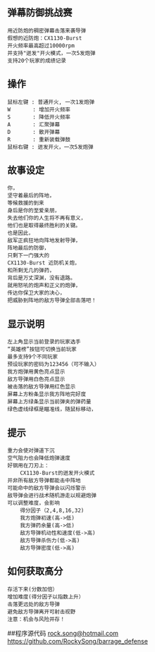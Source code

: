 ## 弹幕防御挑战赛
    用近防炮的稠密弹幕击落来袭导弹
    假想的近防炮：CX1130-Burst
    开火频率最高超过10000rpm
    并支持"迸发"开火模式，一次5发炮弹
    支持20个玩家的成绩记录    
    
## 操作
    鼠标左键 : 普通开火, 一次1发炮弹    
    W       : 增加开火频率
    S       : 降低开火频率
    A       : 汇聚弹幕
    D       : 散开弹幕
    R       : 重新装载弹鼓
    鼠标右键 : 迸发开火，一次5发炮弹

## 故事设定
    你，
    坚守着最后的阵地，
    等候救援的到来 
    身后是你的至爱亲朋，
    失去他们你的人生将不再有意义，
    他们也是取得最终胜利的关键。
    也是因此，
    敌军正疯狂地向阵地发射导弹，
    阵地最后的防御，
    只剩下一门强大的
    CX1130-Burst 近防机关炮，
    和所剩无几的弹药，
    背后是万丈深渊，没有退路。
    就用怒吼的炮声和正义的炮弹，
    传达你保卫大家的决心，
    把威胁到阵地的敌方导弹全部击落吧！
    
## 显示说明
    左上角显示当前登录的玩家选手
    “英雄榜”按钮可切换当前玩家
    最多支持9个不同玩家
    预设玩家的密码为123456（可不输入）
    我方炮弹用黄色亮点显示
    敌方导弹用白色亮点显示
    被击落的敌方导弹用红色显示
    屏幕上方粉条显示我方阵地完好度
    屏幕上方绿条显示当前弹夹的弹药量
    绿色虚线绿框是瞄准线，随鼠标移动，    

## 提示
    重力会使对弹道下沉
    空气阻力也会降低炮弹速度 
    好钢用在刀刃上：
        CX1130-Burst的迸发开火模式
    并非所有敌方导弹都能击中阵地    
    可能命中的敌方导弹会以闪烁警示
    敌导弹会进行战术随机游走以规避炮弹
    可以调整难度，会影响
        得分因子（2,4,8,16,32)
        我方炮弹初速(高->低)
        我方弹药余量(高->低)
        敌方导弹机动性和速度(低->高)
        敌方导弹杀伤力(低->高)   
        敌方导弹密度(低->高)

## 如何获取高分
    存活下来(分数加倍）
    增加难度(得分因子以指数上升）
    击落更远处的敌方导弹
    避免敌方导弹离开可射击视野
    注意：机会与风险并存！

##程序源代码
    rock.song@hotmail.com
    https://github.com/RockySong/barrage_defense
    